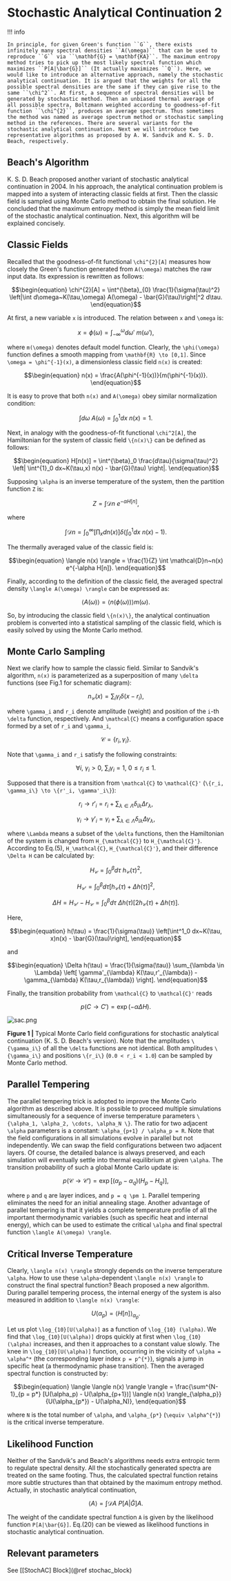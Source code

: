 # Stochastic Analytical Continuation 2

!!! info

    In principle, for given Green's function ``G``, there exists infinitely many spectral densities ``A(\omega)`` that can be used to reproduce ``G`` via ``\mathbf{G} = \mathbf{KA}``. The maximum entropy method tries to pick up the most likely spectral function which maximizes ``P[A|\bar{G}]`` (It actually maximizes ``Q``). Here, we would like to introduce an alternative approach, namely the stochastic analytical continuation. It is argued that the weights for all the possible spectral densities are the same if they can give rise to the same ``\chi^2``. At first, a sequence of spectral densities will be generated by stochastic method. Then an unbiased thermal average of all possible spectra, Boltzmann weighted according to goodness-of-fit function ``\chi^{2}``, produces an average spectrum. Thus sometimes the method was named as average spectrum method or stochastic sampling method in the references. There are several variants for the stochastic analytical continuation. Next we will introduce two representative algorithms as proposed by A. W. Sandvik and K. S. D. Beach, respectively.

## Beach's Algorithm

K. S. D. Beach proposed another variant of stochastic analytical continuation in 2004. In his approach, the analytical continuation problem is mapped into a system of interacting classic fields at first. Then the classic field is sampled using Monte Carlo method to obtain the final solution. He concluded that the maximum entropy method is simply the mean field limit of the stochastic analytical continuation. Next, this algorithm will be explained concisely.

## Classic Fields

Recalled that the goodness-of-fit functional ``\chi^{2}[A]`` measures how closely the Green's function generated from ``A(\omega)`` matches the raw input data. Its expression is rewritten as follows:
```math
\begin{equation}
\chi^{2}[A] = \int^{\beta}_{0} \frac{1}{\sigma(\tau)^2}
\left|\int d\omega~K(\tau,\omega) A(\omega) - \bar{G}(\tau)\right|^2 d\tau.
\end{equation}
```
At first, a new variable ``x`` is introduced. The relation between ``x`` and ``\omega`` is:
```math
\begin{equation}
x = \phi(\omega) = \int^{\omega}_{-\infty} d\omega'~m(\omega'),
\end{equation}
```
where ``m(\omega)`` denotes default model function. Clearly, the ``\phi(\omega)`` function defines a smooth mapping from ``\mathbf{R} \to [0,1]``. Since ``\omega = \phi^{-1}(x)``, a dimensionless classic field ``n(x)`` is created:
```math
\begin{equation}
n(x) = \frac{A(\phi^{-1}(x))}{m(\phi^{-1}(x))}.
\end{equation}
```
It is easy to prove that both ``n(x)`` and ``A(\omega)`` obey similar normalization condition:
```math
\begin{equation}
\int d\omega~A(\omega) = \int^{1}_0 dx~n(x) = 1.
\end{equation}
```
Next, in analogy with the goodness-of-fit functional ``\chi^2[A]``, the Hamiltonian for the system of classic field ``\{n(x)\}`` can be defined as follows:
```math
\begin{equation}
H[n(x)] = \int^{\beta}_0 \frac{d\tau}{\sigma(\tau)^2}
\left|
\int^{1}_0 dx~K(\tau,x) n(x) - \bar{G}(\tau)
\right|.
\end{equation}
```
Supposing ``\alpha`` is an inverse temperature of the system, then the partition function ``Z`` is:
```math
\begin{equation}
Z = \int \mathcal{D}n~e^{-\alpha H[n]},
\end{equation}
```
where
```math
\begin{equation}
\int \mathcal{D}n =
\int^{\infty}_0 \left[\prod_x dn(x)\right]
\delta\left(\int^{1}_0 dx~n(x) - 1\right).
\end{equation}
```
The thermally averaged value of the classic field is:
```math
\begin{equation}
\langle n(x) \rangle = \frac{1}{Z} \int \mathcal{D}n~n(x) e^{-\alpha H[n]}.
\end{equation}
```
Finally, according to the definition of the classic field, the averaged spectral density ``\langle A(\omega) \rangle`` can be expressed as:
```math
\begin{equation}
\langle A(\omega) \rangle = \langle n(\phi(\omega)) \rangle m(\omega).
\end{equation}
```
So, by introducing the classic field ``\{n(x)\}``, the analytical continuation problem is converted into a statistical sampling of the classic field, which is easily solved by using the Monte Carlo method.

## Monte Carlo Sampling

Next we clarify how to sample the classic field. Similar to Sandvik's algorithm, ``n(x)`` is parameterized as a superposition of many ``\delta`` functions (see Fig.1 for schematic diagram):
```math
\begin{equation}
n_{\mathcal{C}} (x) = \sum_i \gamma_i \delta(x - r_i),
\end{equation}
```
where ``\gamma_i`` and ``r_i`` denote amplitude (weight) and position of the ``i``-th ``\delta`` function, respectively. And ``\mathcal{C}`` means a configuration space formed by a set of ``r_i`` and ``\gamma_i``,
```math
\begin{equation}
\mathcal{C} = \{r_i, \gamma_i\}.
\end{equation}
```
Note that ``\gamma_i`` and ``r_i`` satisfy the following constraints:
```math
\begin{equation}
\forall i,~\gamma_i > 0,~\sum_i \gamma_i = 1,~ 0 \le r_i \le 1.
\end{equation}
```
Supposed that there is a transition from ``\mathcal{C}`` to ``\mathcal{C}'`` (``\{r_i, \gamma_i\} \to \{r'_i, \gamma'_i\}``):
```math
\begin{equation}
r_i \to r'_i =
r_i + \sum_{\lambda \in \Lambda} \delta_{i\lambda} \Delta r_{\lambda},
\end{equation}
```
```math
\begin{equation}
\gamma_i \to \gamma'_i =
\gamma_i + \sum_{\lambda \in \Lambda} \delta_{i\lambda} \Delta \gamma_{\lambda},
\end{equation}
```
where ``\Lambda`` means a subset of the ``\delta`` functions, then the Hamiltonian of the system is changed from ``H_{\mathcal{C}}`` to ``H_{\mathcal{C}'}``. According to Eq.(5), ``H_\mathcal{C}``, ``H_{\mathcal{C}'}``, and their difference ``\Delta H`` can be calculated by:
```math
\begin{equation}
H_{\mathcal{C}} = \int^{\beta}_0 d\tau~h_{\mathcal{C}}(\tau)^2,
\end{equation}
```
```math
\begin{equation}
H_{\mathcal{C}'} = \int^{\beta}_0 d\tau
\left[h_{\mathcal{C}}(\tau) + \Delta h(\tau)\right]^2,
\end{equation}
```
```math
\begin{equation}
\Delta H = H_{\mathcal{C}'} - H_{\mathcal{C}} =
\int^{\beta}_0 d\tau~\Delta h(\tau)
[2h_{\mathcal{C}}(\tau) + \Delta h(\tau)].
\end{equation}
```
Here,
```math
\begin{equation}
h(\tau) = \frac{1}{\sigma(\tau)} \left[\int^1_0 dx~K(\tau, x)n(x) - \bar{G}(\tau)\right],
\end{equation}
```
and
```math
\begin{equation}
\Delta h(\tau) = \frac{1}{\sigma(\tau)}
\sum_{\lambda \in \Lambda}
\left[
\gamma'_{\lambda} K(\tau,r'_{\lambda}) - \gamma_{\lambda} K(\tau,r_{\lambda})
\right].
\end{equation}
```
Finally, the transition probability from ``\mathcal{C}`` to ``\mathcal{C}'`` reads
```math
\begin{equation}
p(C \to C') = \exp(-\alpha \Delta H).
\end{equation}
```

![sac.png](../assets/sac.png)

**Figure 1 |** Typical Monte Carlo field configurations for stochastic analytical continuation (K. S. D. Beach's version). Note that the amplitudes ``\{\gamma_i\}`` of all the ``\delta`` functions are not identical. Both amplitudes ``\{\gamma_i\}`` and positions ``\{r_i\}`` (``0.0 < r_i < 1.0``) can be sampled by Monte Carlo method.

## Parallel Tempering

The parallel tempering trick is adopted to improve the Monte Carlo algorithm as described above. It is possible to proceed multiple simulations simultaneously for a sequence of inverse temperature parameters ``\{\alpha_1, \alpha_2, \cdots, \alpha_N \}``. The ratio for two adjacent ``\alpha`` parameters is a constant: ``\alpha_{p+1} / \alpha_p = R``. Note that the field configurations in all simulations evolve in parallel but not independently. We can swap the field configurations between two adjacent layers. Of course, the detailed balance is always preserved, and each simulation will eventually settle into thermal equilibrium at given ``\alpha``. The transition probability of such a global Monte Carlo update is:
```math
\begin{equation}
p(\mathcal{C} \to \mathcal{C}') = \exp[(\alpha_p - \alpha_q)(H_{p} - H_{q})],
\end{equation}
```
where ``p`` and ``q`` are layer indices, and ``p = q \pm 1``. Parallel tempering eliminates the need for an initial annealing stage. Another advantage of parallel tempering is that it yields a complete temperature profile of all the important thermodynamic variables (such as specific heat and internal energy), which can be used to estimate the critical ``\alpha`` and final spectral function ``\langle A(\omega) \rangle``.

## Critical Inverse Temperature

Clearly, ``\langle n(x) \rangle`` strongly depends on the inverse temperature ``\alpha``. How to use these ``\alpha``-dependent ``\langle n(x) \rangle`` to construct the final spectral function? Beach proposed a new algorithm. During parallel tempering process, the internal energy of the system is also measured in addition to ``\langle n(x) \rangle``:
```math
\begin{equation}
U(\alpha_p) = \langle H [n] \rangle_{\alpha_p}.
\end{equation}
```
Let us plot ``\log_{10}[U(\alpha)]`` as a function of ``\log_{10} (\alpha)``. We find that ``\log_{10}[U(\alpha)]`` drops quickly at first when ``\log_{10} (\alpha)`` increases, and then it approaches to a constant value slowly. The knee in ``\log_{10}[U(\alpha)]`` function, occurring in the vicinity of ``\alpha = \alpha^*`` (the corresponding layer index ``p = p^{*}``), signals a jump in specific heat (a thermodynamic phase transition). Then the averaged spectral function is constructed by:
```math
\begin{equation}
\langle \langle n(x) \rangle \rangle =
\frac{\sum^{N-1}_{p = p*} [U(\alpha_p) - U(\alpha_{p+1})] \langle n(x) \rangle_{\alpha_p}}
{U(\alpha_{p*}) - U(\alpha_N)},
\end{equation}
```
where ``N`` is the total number of ``\alpha``, and ``\alpha_{p*}`` (``\equiv \alpha^{*}``) is the critical inverse temperature.

## Likelihood Function

Neither of the Sandvik's and Beach's algorithms needs extra entropic term to regulate spectral density. All the stochastically generated spectra are treated on the same footing. Thus, the calculated spectral function retains more subtle structures than that obtained by the maximum entropy method. Actually, in stochastic analytical continuation,
```math
\begin{equation}
\langle A \rangle = \int \mathcal{D} A~P[A|\bar{G}] A.
\end{equation}
```
The weight of the candidate spectral function ``A`` is given by the likelihood function ``P[A|\bar{G}]``. Eq.(20) can be viewed as likelihood functions in stochastic analytical continuation.

## Relevant parameters

See [[StochAC] Block](@ref stochac_block)

